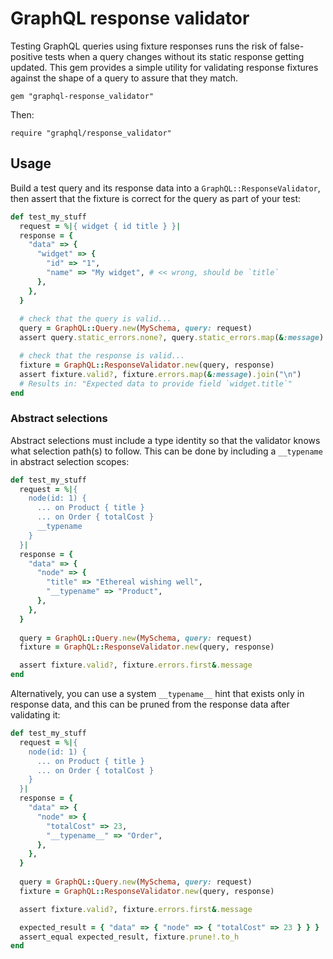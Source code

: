 # GraphQL response validator

Testing GraphQL queries using fixture responses runs the risk of false-positive tests when a query changes without its static response getting updated. This gem provides a simple utility for validating response fixtures against the shape of a query to assure that they match.

```shell
gem "graphql-response_validator"
```

Then:

```shell
require "graphql/response_validator"
```

## Usage

Build a test query and its response data into a `GraphQL::ResponseValidator`, then assert that the fixture is correct for the query as part of your test:

```ruby
def test_my_stuff
  request = %|{ widget { id title } }|
  response = {
    "data" => {
      "widget" => { 
        "id" => "1", 
        "name" => "My widget", # << wrong, should be `title`
      },
    },
  }
  
  # check that the query is valid...
  query = GraphQL::Query.new(MySchema, query: request)
  assert query.static_errors.none?, query.static_errors.map(&:message).join("\n")

  # check that the response is valid...
  fixture = GraphQL::ResponseValidator.new(query, response)
  assert fixture.valid?, fixture.errors.map(&:message).join("\n")
  # Results in: "Expected data to provide field `widget.title`"
end
```

### Abstract selections

Abstract selections must include a type identity so that the validator knows what selection path(s) to follow. This can be done by including a `__typename` in abstract selection scopes:

```ruby
def test_my_stuff
  request = %|{ 
    node(id: 1) { 
      ... on Product { title }
      ... on Order { totalCost }
      __typename 
    }
  }|
  response = {
    "data" => {
      "node" => { 
        "title" => "Ethereal wishing well", 
        "__typename" => "Product",
      },
    },
  }
  
  query = GraphQL::Query.new(MySchema, query: request)
  fixture = GraphQL::ResponseValidator.new(query, response)

  assert fixture.valid?, fixture.errors.first&.message
end
```

Alternatively, you can use a system `__typename__` hint that exists only in response data, and this can be pruned from the response data after validating it:

```ruby
def test_my_stuff
  request = %|{ 
    node(id: 1) { 
      ... on Product { title }
      ... on Order { totalCost }
    }
  }|
  response = {
    "data" => {
      "node" => { 
        "totalCost" => 23, 
        "__typename__" => "Order",
      },
    },
  }
  
  query = GraphQL::Query.new(MySchema, query: request)
  fixture = GraphQL::ResponseValidator.new(query, response)

  assert fixture.valid?, fixture.errors.first&.message

  expected_result = { "data" => { "node" => { "totalCost" => 23 } } }
  assert_equal expected_result, fixture.prune!.to_h
end
```
